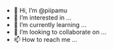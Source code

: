 - 👋 Hi, I’m @piipamu
- 👀 I’m interested in ...
- 🌱 I’m currently learning ...
- 💞️ I’m looking to collaborate on ...
- 📫 How to reach me ...

<!---
piipamu/piipamu is a ✨ special ✨ repository because its `README.md` (this file) appears on your GitHub profile.
You can click the Preview link to take a look at your changes.
--->
